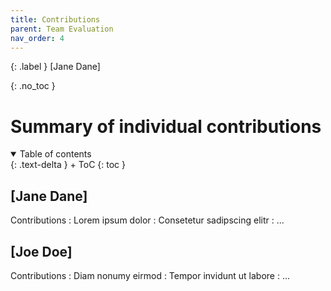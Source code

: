 ```yaml
---
title: Contributions
parent: Team Evaluation
nav_order: 4
---
```


{: .label }
[Jane Dane]

{: .no_toc }
# Summary of individual contributions

<details open markdown="block">
{: .text-delta }
<summary>Table of contents</summary>
+ ToC
{: toc }
</details>

## [Jane Dane]

Contributions
: Lorem ipsum dolor
: Consetetur sadipscing elitr
: ...

## [Joe Doe]

Contributions
: Diam nonumy eirmod
: Tempor invidunt ut labore
: ...
